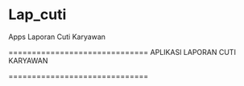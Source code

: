 # Lap_cuti
Apps Laporan Cuti Karyawan

==============================
APLIKASI LAPORAN CUTI KARYAWAN

==============================
